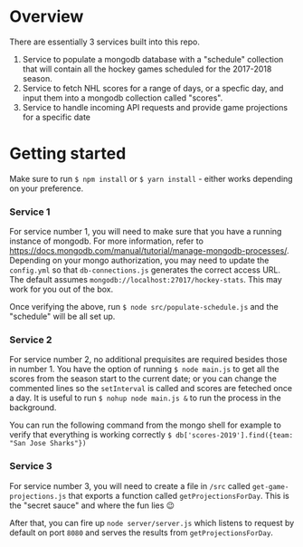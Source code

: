 # Overview

There are essentially 3 services built into this repo. 
1. Service to populate a mongodb database with a "schedule" collection that will contain all the hockey games scheduled for the 2017-2018 season.
2. Service to fetch NHL scores for a range of days, or a specfic day, and input them into a mongodb collection called "scores".
3. Service to handle incoming API requests and provide game projections for a specific date

# Getting started

Make sure to run `$ npm install` or `$ yarn install` - either works depending on your preference.

### Service 1
For service number 1, you will need to make sure that you have a running instance of mongodb. For more information, refer to https://docs.mongodb.com/manual/tutorial/manage-mongodb-processes/.
Depending on your mongo authorization, you may need to update the `config.yml` so that `db-connections.js` generates the correct access URL. The default assumes `mongodb://localhost:27017/hockey-stats`. This may work for you out of the box.

Once verifying the above, run `$ node src/populate-schedule.js` and the "schedule" will be all set up.

### Service 2
For service number 2, no additional prequisites are required besides those in number 1. You have the option of running `$ node main.js` to get all the scores from the season start to the current date; or you can change the commented lines so the `setInterval` is called and scores are feteched once a day. It is useful to run `$ nohup node main.js &` to run the process in the background.

You can run the following command from the mongo shell for example to verify that everything is working correctly `$ db['scores-2019'].find({team: "San Jose Sharks"})`

### Service 3

For service number 3, you will need to create a file in `/src` called `get-game-projections.js` that exports a function called `getProjectionsForDay`. This is the "secret sauce" and where the fun lies :wink:

After that, you can fire up `node server/server.js` which listens to request by default on port `8080` and serves the results from `getProjectionsForDay`. 

